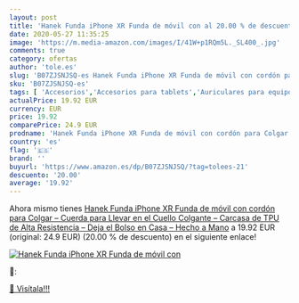 ```yaml
---
layout: post
title: 'Hanek Funda iPhone XR Funda de móvil con al 20.00 % de descuento'
date: 2020-05-27 11:35:25
image: 'https://m.media-amazon.com/images/I/41W+p1RQm5L._SL400_.jpg'
comments: true
category: ofertas
author: 'tole.es'
slug: 'B07ZJSNJSQ-es Hanek Funda iPhone XR Funda de móvil con cordón para...'
sku: 'B07ZJSNJSQ-es'
tags: [ 'Accesorios','Accesorios para tablets','Auriculares para equipo de audio','Auriculares y accesorios','Electrónica','Electrónica para moto','Electrónica para vehículos','Fundas blandas para tablets','Fundas para tablets','Informática','Smartwatches','Soportes para moto','Tecnología para vestir','iphone', ]
actualPrice: 19.92 EUR
currency: EUR
price: 19.92
comparePrice: 24.9 EUR
prodname: 'Hanek Funda iPhone XR Funda de móvil con cordón para Colgar – Cuerda para Llevar en el Cuello Colgante – Carcasa de TPU de Alta Resistencia – Deja el Bolso en Casa – Hecho a Mano'
country: 'es'
flag: '🇪🇸'
brand: ''
buyurl: 'https://www.amazon.es/dp/B07ZJSNJSQ/?tag=tolees-21'
descuento: '20.00'
average: '19.92'
---
```


Ahora mismo tienes [Hanek Funda iPhone XR Funda de móvil con cordón para Colgar – Cuerda para Llevar en el Cuello Colgante – Carcasa de TPU de Alta Resistencia – Deja el Bolso en Casa – Hecho a Mano](https://www.amazon.es/dp/B07ZJSNJSQ/?tag=tolees-21) a 19.92 EUR (original: 24.9 EUR) (20.00 %  de descuento) en el siguiente enlace!

[![Hanek Funda iPhone XR Funda de móvil con](https://m.media-amazon.com/images/I/41W+p1RQm5L._SL400_.jpg)](https://www.amazon.es/dp/B07ZJSNJSQ/?tag=tolees-21)

🔎:


[🛒 Visítala!!!](https://www.amazon.es/dp/B07ZJSNJSQ/?tag=tolees-21)
